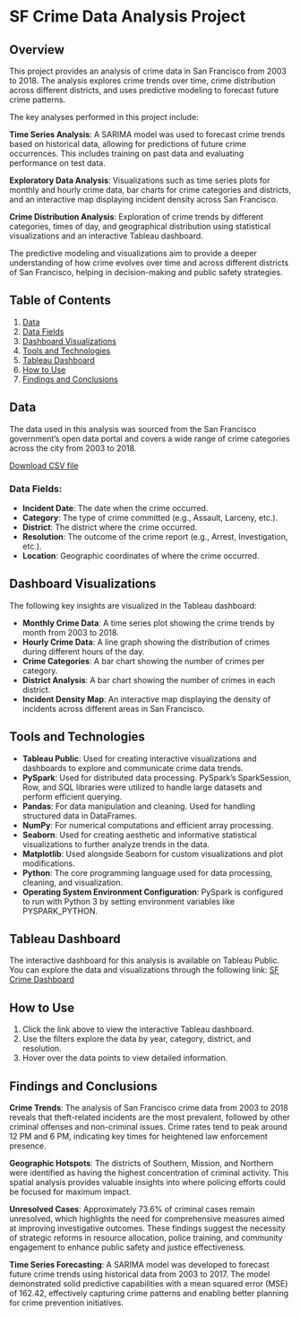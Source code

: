 # SF Crime Data Analysis Project

## Overview
This project provides an analysis of crime data in San Francisco from 2003 to 2018. The analysis explores crime trends over time, crime distribution across different districts, and uses predictive modeling to forecast future crime patterns.

The key analyses performed in this project include:

**Time Series Analysis**: A SARIMA model was used to forecast crime trends based on historical data, allowing for predictions of future crime occurrences. This includes training on past data and evaluating performance on test data.

**Exploratory Data Analysis**: Visualizations such as time series plots for monthly and hourly crime data, bar charts for crime categories and districts, and an interactive map displaying incident density across San Francisco.

**Crime Distribution Analysis**: Exploration of crime trends by different categories, times of day, and geographical distribution using statistical visualizations and an interactive Tableau dashboard.

The predictive modeling and visualizations aim to provide a deeper understanding of how crime evolves over time and across different districts of San Francisco, helping in decision-making and public safety strategies.


## Table of Contents
1. [Data](#data)
2. [Data Fields](#data-fields)
3. [Dashboard Visualizations](#dashboard-visualizations)
4. [Tools and Technologies](#tools-and-technologies)
5. [Tableau Dashboard](#tableau-dashboard)
6. [How to Use](#how-to-use)
7. [Findings and Conclusions](#findings-and-conclusions)


## Data
The data used in this analysis was sourced from the San Francisco government’s open data portal and covers a wide range of crime categories across the city from 2003 to 2018.

[Download CSV file](https://drive.google.com/file/d/1YwQnCw3SaheOMSks6TZU_dM6Vrz4tyRI/view?usp=sharing)


### Data Fields:
- **Incident Date**: The date when the crime occurred.
- **Category**: The type of crime committed (e.g., Assault, Larceny, etc.).
- **District**: The district where the crime occurred.
- **Resolution**: The outcome of the crime report (e.g., Arrest, Investigation, etc.).
- **Location**: Geographic coordinates of where the crime occurred.


## Dashboard Visualizations
The following key insights are visualized in the Tableau dashboard:
- **Monthly Crime Data**: A time series plot showing the crime trends by month from 2003 to 2018.
- **Hourly Crime Data**: A line graph showing the distribution of crimes during different hours of the day.
- **Crime Categories**: A bar chart showing the number of crimes per category.
- **District Analysis**: A bar chart showing the number of crimes in each district.
- **Incident Density Map**: An interactive map displaying the density of incidents across different areas in San Francisco.


## Tools and Technologies
- **Tableau Public**: Used for creating interactive visualizations and dashboards to explore and communicate crime data trends.
- **PySpark**: Used for distributed data processing. PySpark’s SparkSession, Row, and SQL libraries were utilized to handle large datasets and perform efficient querying.
- **Pandas**: For data manipulation and cleaning. Used for handling structured data in DataFrames.
- **NumPy**: For numerical computations and efficient array processing.
- **Seaborn**: Used for creating aesthetic and informative statistical visualizations to further analyze trends in the data.
- **Matplotlib**: Used alongside Seaborn for custom visualizations and plot modifications.
- **Python**: The core programming language used for data processing, cleaning, and visualization.
- **Operating System Environment Configuration**: PySpark is configured to run with Python 3 by setting environment variables like PYSPARK_PYTHON.


## Tableau Dashboard
The interactive dashboard for this analysis is available on Tableau Public. You can explore the data and visualizations through the following link:
<a href="https://public.tableau.com/shared/SYST3QZSR?:display_count=n&:origin=viz_share_link" target="_blank">SF Crime Dashboard</a>


## How to Use
1. Click the link above to view the interactive Tableau dashboard.
2. Use the filters explore the data by year, category, district, and resolution.
3. Hover over the data points to view detailed information.


## Findings and Conclusions
**Crime Trends**: The analysis of San Francisco crime data from 2003 to 2018 reveals that theft-related incidents are the most prevalent, followed by other criminal offenses and non-criminal issues. Crime rates tend to peak around 12 PM and 6 PM, indicating key times for heightened law enforcement presence.

**Geographic Hotspots**: The districts of Southern, Mission, and Northern were identified as having the highest concentration of criminal activity. This spatial analysis provides valuable insights into where policing efforts could be focused for maximum impact.

**Unresolved Cases**: Approximately 73.6% of criminal cases remain unresolved, which highlights the need for comprehensive measures aimed at improving investigative outcomes. These findings suggest the necessity of strategic reforms in resource allocation, police training, and community engagement to enhance public safety and justice effectiveness.

**Time Series Forecasting**: A SARIMA model was developed to forecast future crime trends using historical data from 2003 to 2017. The model demonstrated solid predictive capabilities with a mean squared error (MSE) of 162.42, effectively capturing crime patterns and enabling better planning for crime prevention initiatives.
